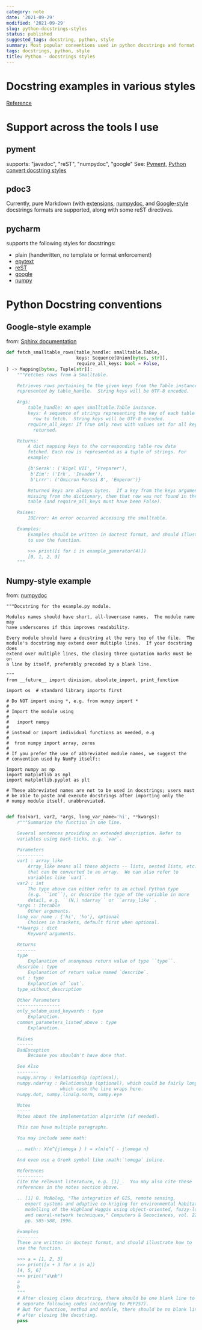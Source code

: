 ```yaml
---
category: note
date: '2021-09-29'
modified: '2021-09-29'
slug: python-docstrings-styles
status: published
suggested_tags: docstring, python, style
summary: Most popular conventions used in python docstrings and format support in various tools.
tags: docstrings, python, style
title: Python - docstrings styles
---
```


# Docstring examples in various styles
[Reference](http://queirozf.com/entries/python-docstrings-reference-examples)

# Support across the tools I use
## pyment
supports: "javadoc", "reST", "numpydoc", "google"
See: [Pyment](), [Python convert docstring styles](./python-convert-docstring-styles/)

## pdoc3
Currently, pure Markdown (with [extensions](https://python-markdown.github.io/extensions/#officially-supported-extensions), [numpydoc](https://numpydoc.readthedocs.io/en/latest/format.html), and [Google-style](https://google.github.io/styleguide/pyguide.html#38-comments-and-docstrings) docstrings formats are supported, along with some reST directives.

## pycharm
supports the following styles for docstrings:

- plain (handwritten, no template or format enforcement)
- [epytext](http://folk.uio.no/inf3330/scripting/doc/python/epydoc/epytext.html)
- [reST](http://docutils.sourceforge.net/rst.html)
- [google](http://sphinxcontrib-napoleon.readthedocs.org/en/latest/example_google.html)
- [numpy](http://sphinxcontrib-napoleon.readthedocs.org/en/latest/example_numpy.html)


# Python Docstring conventions
## Google-style example
from: [Sphinx documentation](https://www.sphinx-doc.org/en/master/usage/extensions/example_google.html)

```python
def fetch_smalltable_rows(table_handle: smalltable.Table,
                          keys: Sequence[Union[bytes, str]],
                          require_all_keys: bool = False,
) -> Mapping[bytes, Tuple[str]]:
    """Fetches rows from a Smalltable.

    Retrieves rows pertaining to the given keys from the Table instance
    represented by table_handle.  String keys will be UTF-8 encoded.

    Args:
        table_handle: An open smalltable.Table instance.
        keys: A sequence of strings representing the key of each table
          row to fetch.  String keys will be UTF-8 encoded.
        require_all_keys: If True only rows with values set for all keys will be
          returned.

    Returns:
        A dict mapping keys to the corresponding table row data
        fetched. Each row is represented as a tuple of strings. For
        example:

        {b'Serak': ('Rigel VII', 'Preparer'),
         b'Zim': ('Irk', 'Invader'),
         b'Lrrr': ('Omicron Persei 8', 'Emperor')}

        Returned keys are always bytes.  If a key from the keys argument is
        missing from the dictionary, then that row was not found in the
        table (and require_all_keys must have been False).

    Raises:
        IOError: An error occurred accessing the smalltable.

    Examples:
        Examples should be written in doctest format, and should illustrate how
        to use the function.

        >>> print([i for i in example_generator(4)])
        [0, 1, 2, 3]
    """
```

## Numpy-style example

from: [numpydoc](https://numpydoc.readthedocs.io/en/latest/format.html)


```
"""Docstring for the example.py module.

Modules names should have short, all-lowercase names.  The module name may
have underscores if this improves readability.

Every module should have a docstring at the very top of the file.  The
module's docstring may extend over multiple lines.  If your docstring does
extend over multiple lines, the closing three quotation marks must be on
a line by itself, preferably preceded by a blank line.

"""
from __future__ import division, absolute_import, print_function

import os  # standard library imports first

# Do NOT import using *, e.g. from numpy import *
#
# Import the module using
#
#   import numpy
#
# instead or import individual functions as needed, e.g
#
#  from numpy import array, zeros
#
# If you prefer the use of abbreviated module names, we suggest the
# convention used by NumPy itself::

import numpy as np
import matplotlib as mpl
import matplotlib.pyplot as plt

# These abbreviated names are not to be used in docstrings; users must
# be able to paste and execute docstrings after importing only the
# numpy module itself, unabbreviated.
```


```python

def foo(var1, var2, *args, long_var_name='hi', **kwargs):
    r"""Summarize the function in one line.

    Several sentences providing an extended description. Refer to
    variables using back-ticks, e.g. `var`.

    Parameters
    ----------
    var1 : array_like
        Array_like means all those objects -- lists, nested lists, etc. --
        that can be converted to an array.  We can also refer to
        variables like `var1`.
    var2 : int
        The type above can either refer to an actual Python type
        (e.g. ``int``), or describe the type of the variable in more
        detail, e.g. ``(N,) ndarray`` or ``array_like``.
    *args : iterable
        Other arguments.
    long_var_name : {'hi', 'ho'}, optional
        Choices in brackets, default first when optional.
    **kwargs : dict
        Keyword arguments.

    Returns
    -------
    type
        Explanation of anonymous return value of type ``type``.
    describe : type
        Explanation of return value named `describe`.
    out : type
        Explanation of `out`.
    type_without_description

    Other Parameters
    ----------------
    only_seldom_used_keywords : type
        Explanation.
    common_parameters_listed_above : type
        Explanation.

    Raises
    ------
    BadException
        Because you shouldn't have done that.

    See Also
    --------
    numpy.array : Relationship (optional).
    numpy.ndarray : Relationship (optional), which could be fairly long, in
                    which case the line wraps here.
    numpy.dot, numpy.linalg.norm, numpy.eye

    Notes
    -----
    Notes about the implementation algorithm (if needed).

    This can have multiple paragraphs.

    You may include some math:

    .. math:: X(e^{j\omega } ) = x(n)e^{ - j\omega n}

    And even use a Greek symbol like :math:`\omega` inline.

    References
    ----------
    Cite the relevant literature, e.g. [1]_.  You may also cite these
    references in the notes section above.

    .. [1] O. McNoleg, "The integration of GIS, remote sensing,
       expert systems and adaptive co-kriging for environmental habitat
       modelling of the Highland Haggis using object-oriented, fuzzy-logic
       and neural-network techniques," Computers & Geosciences, vol. 22,
       pp. 585-588, 1996.

    Examples
    --------
    These are written in doctest format, and should illustrate how to
    use the function.

    >>> a = [1, 2, 3]
    >>> print([x + 3 for x in a])
    [4, 5, 6]
    >>> print("a\nb")
    a
    b
    """
    # After closing class docstring, there should be one blank line to
    # separate following codes (according to PEP257).
    # But for function, method and module, there should be no blank lines
    # after closing the docstring.
    pass
 ```